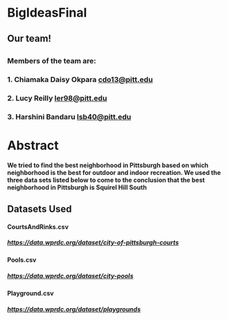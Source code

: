 # BigIdeasFinal

## Our team!
## 
### Members of the team are:
### 1. Chiamaka Daisy Okpara cdo13@pitt.edu
### 2. Lucy Reilly           ler98@pitt.edu
### 3. Harshini Bandaru      lsb40@pitt.edu

# Abstract
#### We tried to find the best neighborhood in Pittsburgh based on which neighborhood is the best for outdoor and indoor recreation. We used the three data sets listed below to come to the conclusion that the best neighborhood in Pittsburgh is Squirel Hill South

## Datasets Used
#### CourtsAndRinks.csv
##### https://data.wprdc.org/dataset/city-of-pittsburgh-courts
#### Pools.csv
##### https://data.wprdc.org/dataset/city-pools
#### Playground.csv
##### https://data.wprdc.org/dataset/playgrounds
